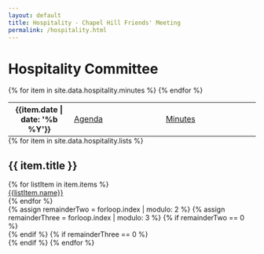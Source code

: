 ```yaml
---
layout: default
title: Hospitality - Chapel Hill Friends' Meeting
permalink: /hospitality.html
---
```


<div class="row">
  <div class="col">
    <h1 style="">Hospitality Committee</h1>
  </div>
</div>

<div class="row mt-1 mb-3">
  <div class="col">
    <table class="table table-bordered table-sm" style="margin-bottom: 0;">
      <tbody>
        {% for item in site.data.hospitality.minutes %}
          <tr>
            <th scope="row" style="width: 25%">{{item.date | date: '%b %Y'}}</th>
            <td><a href="/assets/hospitality/agenda/{{item.date}}_agenda.htm">Agenda</a></td>
            <td><a href="/assets/hospitality/minutes/{{item.date}}_minutes.htm">Minutes</a></td>
          </tr>
        {% endfor %}
      </tbody>
    </table>
  </div>
</div>

<div class="row">
  <div class="col">
    <div class="card-deck">
      {% for item in site.data.hospitality.lists %}
        <div class="card mb-4">
          <div class="card-body">
            <h2 class="m-0 mb-2">{{ item.title }}</h2>
            {% for listItem in item.items %}
              <div class=""><a href="{{listItem.link}}">{{listItem.name}}</a></div>
            {% endfor %}
          </div>
        </div>
        {% assign remainderTwo = forloop.index | modulo: 2 %}
        {% assign remainderThree = forloop.index | modulo: 3 %}
        {% if remainderTwo == 0 %}
          <div class="w-100 d-none d-sm-block d-md-none"><!-- wrap every 2 on md--></div>
        {% endif %}
        {% if remainderThree == 0 %}
          <div class="w-100 d-none d-md-block"><!-- wrap every 3 on lg--></div>
        {% endif %}
      {% endfor %}
    </div>
  </div>
</div>
